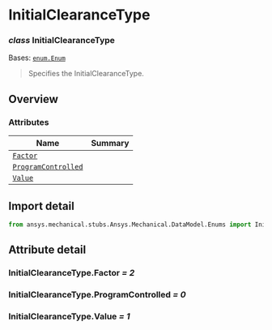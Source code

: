 <a id="initialclearancetype"></a>

# InitialClearanceType

<a id="InitialClearanceType"></a>

### *class* InitialClearanceType

Bases: [`enum.Enum`](https://docs.python.org/3/library/enum.html#enum.Enum)

> Specifies the InitialClearanceType.

> <!-- !! processed by numpydoc !! -->

<a id="overview"></a>

## Overview

### Attributes

| Name | Summary |
|----------------------------------------------------------------|----|
| [`Factor`](#InitialClearanceType.Factor)                       |    |
| [`ProgramControlled`](#InitialClearanceType.ProgramControlled) |    |
| [`Value`](#InitialClearanceType.Value)                         |    |

<a id="import-detail"></a>

## Import detail

```python
from ansys.mechanical.stubs.Ansys.Mechanical.DataModel.Enums import InitialClearanceType
```

<a id="attribute-detail"></a>

## Attribute detail

<a id="InitialClearanceType.Factor"></a>

### InitialClearanceType.Factor *= 2*

<a id="InitialClearanceType.ProgramControlled"></a>

### InitialClearanceType.ProgramControlled *= 0*

<a id="InitialClearanceType.Value"></a>

### InitialClearanceType.Value *= 1*
